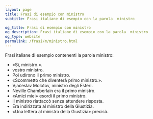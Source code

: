 ```yaml
---
layout: page
title: Frasi di esempio con ministro 
subtitle: Frasi italiane di esempio con la parola  ministro

og_title: Frasi di esempio con ministro 
og_description: Frasi italiane di esempio con la parola  ministro
og_type: website
permalink: /frasi/m/ministro.html
---
```


Frasi italiane di esempio contenenti la parola ministro:


- «Sì, ministro.».
- vostro ministro.
- Poi udirono il primo ministro.
- «Scommetto che diventerà primo ministro.».
- Vjačeslav Molotov, ministro degli Esteri.
- Neville Chamberlain era il primo ministro.
- «Amici miei» esordì il primo ministro.
- Il ministro riattaccò senza attendere risposta.
- Era indirizzata al ministro della Giustizia.
- «Una lettera al ministro della Giustizia» precisò.
